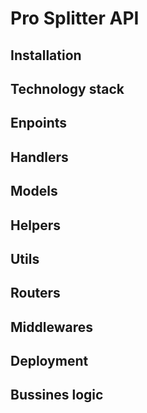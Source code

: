 # Pro Splitter API

## Installation


## Technology stack


## Enpoints

## Handlers

## Models

## Helpers

## Utils

## Routers

## Middlewares



## Deployment


## Bussines logic